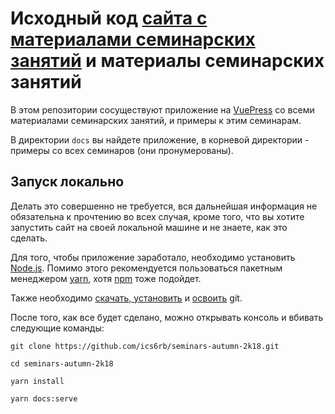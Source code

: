 # Исходный код [сайта с материалами семинарских занятий](https://teach.jpyatachkov.tk/) и материалы семинарских занятий

В этом репозитории сосуществуют приложение на [VuePress](https://vuepress.vuejs.org/) со всеми материалами семинарских занятий, и примеры к этим семинарам.

В директории `docs` вы найдете приложение, в корневой директории - примеры со всех семинаров (они пронумерованы).

## Запуск локально

Делать это совершенно не требуется, вся дальнейшая информация не обязательна к прочтению во всех случая, кроме того, что вы хотите запустить сайт на своей локальной машине и не знаете, как это сделать.

Для того, чтобы приложение заработало, необходимо установить [Node.js](https://nodejs.org/en/). Помимо этого рекомендуется пользоваться пакетным менеджером [yarn](https://yarnpkg.com/lang/en/), хотя [npm](https://www.npmjs.com/) тоже подойдет.

Также необходимо [скачать, установить](https://git-scm.com/) и [освоить](https://githowto.com/ru) git.

После того, как все будет сделано, можно открывать консоль и вбивать следующие команды:

`git clone https://github.com/ics6rb/seminars-autumn-2k18.git`

`cd seminars-autumn-2k18`

`yarn install`

`yarn docs:serve`
